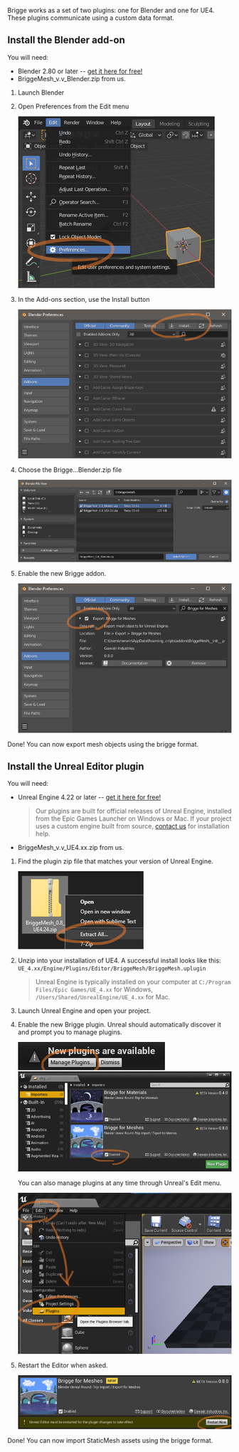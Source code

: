 Brigge works as a set of two plugins: one for Blender and one for UE4. These plugins communicate using a custom data format.

## Install the Blender add-on
You will need:
* Blender 2.80 or later -- [get it here for free!](https://blender.org/download)
* BriggeMesh_v.v_Blender.zip from us.

1. Launch Blender
2. Open Preferences from the Edit menu

	![](media/b-install-prefs.png)

3. In the Add-ons section, use the Install button

	![](media/b-install-addons.png)

4. Choose the Brigge...Blender.zip file

	![](media/b-install-brigge-addon.png)

5. Enable the new Brigge addon.

	![](media/b-install-enable.png)

Done! You can now export mesh objects using the brigge format.


## Install the Unreal Editor plugin
You will need:
* Unreal Engine 4.22 or later -- [get it here for free!](https://unrealengine.com)

	> Our plugins are built for official releases of Unreal Engine, installed from the Epic Games Launcher on Windows or Mac.
	> If your project uses a custom engine built from source, [contact us](mailto:support@gawain.industries) for installation help.

* BriggeMesh_v.v_UE4.xx.zip from us.

1. Find the plugin zip file that matches your version of Unreal Engine.

	![](media/u-install-unzip.png)

2. Unzip into your installation of UE4. A successful install looks like this: ```UE_4.xx/Engine/Plugins/Editor/BriggeMesh/BriggeMesh.uplugin```

	> Unreal Engine is typically installed on your computer at
	> ```C:/Program Files/Epic Games/UE_4.xx``` for Windows,
	> ```/Users/Shared/UnrealEngine/UE_4.xx``` for Mac.
	
3. Launch Unreal Engine and open your project.

4. Enable the new Brigge plugin. Unreal should automatically discover it and prompt you to manage plugins.

	![](media/u-install-new-plugins.png)
	![](media/u-install-enable.png)

	You can also manage plugins at any time through Unreal's Edit menu.

	![](media/u-install-edit-plugins.png)

5. Restart the Editor when asked.

	![](media/u-install-restart.png)

Done! You can now import StaticMesh assets using the brigge format.
